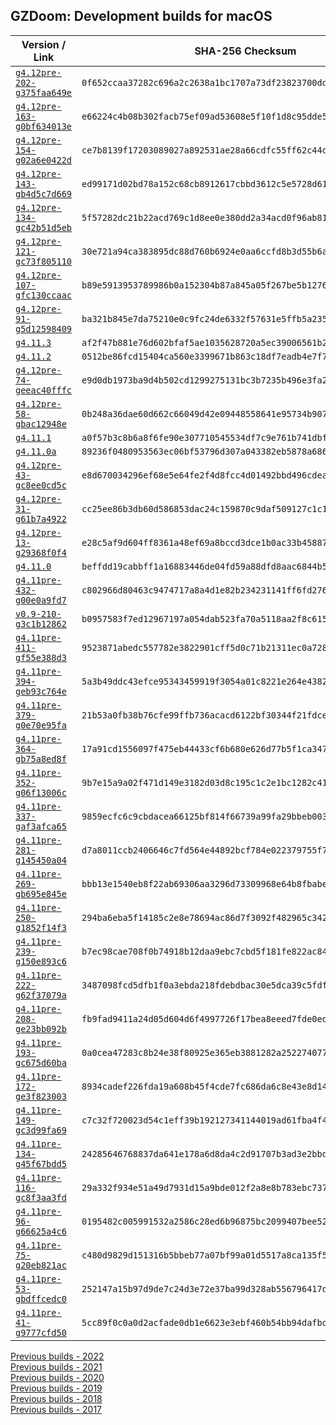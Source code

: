 ## GZDoom: Development builds for macOS

|Version / Link|SHA-256 Checksum|
|---|---|
|[`g4.12pre-202-g375faa649e`](https://github.com/alexey-lysiuk/gzdoom-macos-devbuilds/releases/download/g4.12pre-202-g375faa649e/gzdoom-g4.12pre-202-g375faa649e.zip)|`0f652ccaa37282c696a2c2638a1bc1707a73df23823700ddd0cf860dee7b003a`|
|[`g4.12pre-163-g0bf634013e`](https://github.com/alexey-lysiuk/gzdoom-macos-devbuilds/releases/download/g4.12pre-163-g0bf634013e/gzdoom-g4.12pre-163-g0bf634013e.zip)|`e66224c4b08b302facb75ef09ad53608e5f10f1d8c95dde50bd4426f98f728c6`|
|[`g4.12pre-154-g02a6e0422d`](https://github.com/alexey-lysiuk/gzdoom-macos-devbuilds/releases/download/g4.12pre-154-g02a6e0422d/gzdoom-g4.12pre-154-g02a6e0422d.zip)|`ce7b8139f17203089027a892531ae28a66cdfc55ff62c44dcc540f278ac49966`|
|[`g4.12pre-143-gb4d5c7d669`](https://github.com/alexey-lysiuk/gzdoom-macos-devbuilds/releases/download/g4.12pre-143-gb4d5c7d669/gzdoom-g4.12pre-143-gb4d5c7d669.zip)|`ed99171d02bd78a152c68cb8912617cbbd3612c5e5728d615970cd99fd727cad`|
|[`g4.12pre-134-gc42b51d5eb`](https://github.com/alexey-lysiuk/gzdoom-macos-devbuilds/releases/download/g4.12pre-134-gc42b51d5eb/gzdoom-g4.12pre-134-gc42b51d5eb.zip)|`5f57282dc21b22acd769c1d8ee0e380dd2a34acd0f96ab81b4d9127b82e95146`|
|[`g4.12pre-121-gc73f805110`](https://github.com/alexey-lysiuk/gzdoom-macos-devbuilds/releases/download/g4.12pre-121-gc73f805110/gzdoom-g4.12pre-121-gc73f805110.zip)|`30e721a94ca383895dc88d760b6924e0aa6ccfd8b3d55b6a43e482569e75162e`|
|[`g4.12pre-107-gfc130ccaac`](https://github.com/alexey-lysiuk/gzdoom-macos-devbuilds/releases/download/g4.12pre-107-gfc130ccaac/gzdoom-g4.12pre-107-gfc130ccaac.zip)|`b89e5913953789986b0a152304b87a845a05f267be5b12762e8b76ebd4a7dc46`|
|[`g4.12pre-91-g5d12598409`](https://github.com/alexey-lysiuk/gzdoom-macos-devbuilds/releases/download/g4.12pre-91-g5d12598409/gzdoom-g4.12pre-91-g5d12598409.zip)|`ba321b845e7da75210e0c9fc24de6332f57631e5ffb5a235241656afc6d55783`|
|[`g4.11.3`](https://github.com/alexey-lysiuk/gzdoom-macos-devbuilds/releases/download/g4.11.3/gzdoom-g4.11.3.zip)|`af2f47b881e76d602bfaf5ae1035628720a5ec39006561b26c97feb00bd801b5`|
|[`g4.11.2`](https://github.com/alexey-lysiuk/gzdoom-macos-devbuilds/releases/download/g4.11.2/gzdoom-g4.11.2.zip)|`0512be86fcd15404ca560e3399671b863c18df7eadb4e7f7f90e72a61bdebd2b`|
|[`g4.12pre-74-geeac40fffc`](https://github.com/alexey-lysiuk/gzdoom-macos-devbuilds/releases/download/g4.12pre-74-geeac40fffc/gzdoom-g4.12pre-74-geeac40fffc.zip)|`e9d0db1973ba9d4b502cd1299275131bc3b7235b496e3fa202a95fe48592154d`|
|[`g4.12pre-58-gbac12948e`](https://github.com/alexey-lysiuk/gzdoom-macos-devbuilds/releases/download/g4.12pre-58-gbac12948e/gzdoom-g4.12pre-58-gbac12948e.zip)|`0b248a36dae60d662c66049d42e09448558641e95734b9077c38eed5a04dfead`|
|[`g4.11.1`](https://github.com/alexey-lysiuk/gzdoom-macos-devbuilds/releases/download/g4.11.1/gzdoom-g4.11.1.zip)|`a0f57b3c8b6a8f6fe90e307710545534df7c9e761b741dbfca4f014c0c4a5c4b`|
|[`g4.11.0a`](https://github.com/alexey-lysiuk/gzdoom-macos-devbuilds/releases/download/g4.11.0a/gzdoom-g4.11.0a.zip)|`89236f0480953563ec06bf53796d307a043382eb5878a6865065a3e7df7e3d2e`|
|[`g4.12pre-43-gc8ee0cd5c`](https://github.com/alexey-lysiuk/gzdoom-macos-devbuilds/releases/download/g4.12pre-43-gc8ee0cd5c/gzdoom-g4.12pre-43-gc8ee0cd5c.zip)|`e8d670034296ef68e5e64fe2f4d8fcc4d01492bbd496cdeafb8472c9ab514e55`|
|[`g4.12pre-31-g61b7a4922`](https://github.com/alexey-lysiuk/gzdoom-macos-devbuilds/releases/download/g4.12pre-31-g61b7a4922/gzdoom-g4.12pre-31-g61b7a4922.zip)|`cc25ee86b3db60d586853dac24c159870c9daf509127c1c1a882da2c70e94b9c`|
|[`g4.12pre-13-g29368f0f4`](https://github.com/alexey-lysiuk/gzdoom-macos-devbuilds/releases/download/g4.12pre-13-g29368f0f4/gzdoom-g4.12pre-13-g29368f0f4.zip)|`e28c5af9d604ff8361a48ef69a8bccd3dce1b0ac33b45887911dc6b2cfab2f42`|
|[`g4.11.0`](https://github.com/alexey-lysiuk/gzdoom-macos-devbuilds/releases/download/g4.11.0/gzdoom-g4.11.0.zip)|`beffdd19cabbff1a16883446de04fd59a88dfd8aac6844b5ceb568d8227eec76`|
|[`g4.11pre-432-g00e0a9fd7`](https://github.com/alexey-lysiuk/gzdoom-macos-devbuilds/releases/download/g4.11pre-432-g00e0a9fd7/gzdoom-g4.11pre-432-g00e0a9fd7.zip)|`c802966d80463c9474717a8a4d1e82b234231141ff6fd276eb9cba5f1da92790`|
|[`v0.9-210-g3c1b12862`](https://github.com/alexey-lysiuk/gzdoom-macos-devbuilds/releases/download/v0.9-210-g3c1b12862/vkdoom-v0.9-210-g3c1b12862.zip)|`b0957583f7ed12967197a054dab523fa70a5118aa2f8c615d85fbb7fad582520`|
|[`g4.11pre-411-gf55e388d3`](https://github.com/alexey-lysiuk/gzdoom-macos-devbuilds/releases/download/g4.11pre-411-gf55e388d3/gzdoom-g4.11pre-411-gf55e388d3.zip)|`9523871abedc557782e3822901cff5d0c71b21311ec0a728d31ab51d6bf9fd4d`|
|[`g4.11pre-394-geb93c764e`](https://github.com/alexey-lysiuk/gzdoom-macos-devbuilds/releases/download/g4.11pre-394-geb93c764e/gzdoom-g4.11pre-394-geb93c764e.zip)|`5a3b49ddc43efce95343459919f3054a01c8221e264e4382117d1c66e7f3a128`|
|[`g4.11pre-379-g0e70e95fa`](https://github.com/alexey-lysiuk/gzdoom-macos-devbuilds/releases/download/g4.11pre-379-g0e70e95fa/gzdoom-g4.11pre-379-g0e70e95fa.zip)|`21b53a0fb38b76cfe99ffb736acacd6122bf30344f21fdce5182b45909090d71`|
|[`g4.11pre-364-gb75a8ed8f`](https://github.com/alexey-lysiuk/gzdoom-macos-devbuilds/releases/download/g4.11pre-364-gb75a8ed8f/gzdoom-g4.11pre-364-gb75a8ed8f.zip)|`17a91cd1556097f475eb44433cf6b680e626d77b5f1ca347de2daef81f3afbf0`|
|[`g4.11pre-352-g06f13006c`](https://github.com/alexey-lysiuk/gzdoom-macos-devbuilds/releases/download/g4.11pre-352-g06f13006c/gzdoom-g4.11pre-352-g06f13006c.zip)|`9b7e15a9a02f471d149e3182d03d8c195c1c2e1bc1282c4121e694fee33c28cd`|
|[`g4.11pre-337-gaf3afca65`](https://github.com/alexey-lysiuk/gzdoom-macos-devbuilds/releases/download/g4.11pre-337-gaf3afca65/gzdoom-g4.11pre-337-gaf3afca65.zip)|`9859ecfc6c9cbdacea66125bf814f66739a99fa29bbeb003a8fe436a71c175c1`|
|[`g4.11pre-281-g145450a04`](https://github.com/alexey-lysiuk/gzdoom-macos-devbuilds/releases/download/g4.11pre-281-g145450a04/gzdoom-g4.11pre-281-g145450a04.zip)|`d7a8011ccb2406646c7fd564e44892bcf784e022379755f705ede2e508c298be`|
|[`g4.11pre-269-gb695e845e`](https://github.com/alexey-lysiuk/gzdoom-macos-devbuilds/releases/download/g4.11pre-269-gb695e845e/gzdoom-g4.11pre-269-gb695e845e.zip)|`bbb13e1540eb8f22ab69306aa3296d73309968e64b8fbabe4c08aedfe51d8fc7`|
|[`g4.11pre-250-g1852f14f3`](https://github.com/alexey-lysiuk/gzdoom-macos-devbuilds/releases/download/g4.11pre-250-g1852f14f3/gzdoom-g4.11pre-250-g1852f14f3.zip)|`294ba6eba5f14185c2e8e78694ac86d7f3092f482965c342074dd7423b099a87`|
|[`g4.11pre-239-g150e893c6`](https://github.com/alexey-lysiuk/gzdoom-macos-devbuilds/releases/download/g4.11pre-239-g150e893c6/gzdoom-g4.11pre-239-g150e893c6.zip)|`b7ec98cae708f0b74918b12daa9ebc7cbd5f181fe822ac8472cc8546c56f9a11`|
|[`g4.11pre-222-g62f37079a`](https://github.com/alexey-lysiuk/gzdoom-macos-devbuilds/releases/download/g4.11pre-222-g62f37079a/gzdoom-g4.11pre-222-g62f37079a.zip)|`3487098fcd5dfb1f0a3ebda218fdebdbac30e5dca39c5fdfca5a28928f804473`|
|[`g4.11pre-208-ge23bb092b`](https://github.com/alexey-lysiuk/gzdoom-macos-devbuilds/releases/download/g4.11pre-208-ge23bb092b/gzdoom-g4.11pre-208-ge23bb092b.zip)|`fb9fad9411a24d05d604d6f4997726f17bea8eeed7fde0ed7c708cbf57f47ffb`|
|[`g4.11pre-193-gc675d60ba`](https://github.com/alexey-lysiuk/gzdoom-macos-devbuilds/releases/download/g4.11pre-193-gc675d60ba/gzdoom-g4.11pre-193-gc675d60ba.zip)|`0a0cea47283c8b24e38f80925e365eb3881282a25227407763799e26b1018efb`|
|[`g4.11pre-172-ge3f823003`](https://github.com/alexey-lysiuk/gzdoom-macos-devbuilds/releases/download/g4.11pre-172-ge3f823003/gzdoom-g4.11pre-172-ge3f823003.zip)|`8934cadef226fda19a608b45f4cde7fc686da6c8e43e8d14b155109c1a8db0d2`|
|[`g4.11pre-149-gc3d99fa69`](https://github.com/alexey-lysiuk/gzdoom-macos-devbuilds/releases/download/g4.11pre-149-gc3d99fa69/gzdoom-g4.11pre-149-gc3d99fa69.zip)|`c7c32f720023d54c1eff39b192127341144019ad61fba4f4c9038520abcc4dd3`|
|[`g4.11pre-134-g45f67bdd5`](https://github.com/alexey-lysiuk/gzdoom-macos-devbuilds/releases/download/g4.11pre-134-g45f67bdd5/gzdoom-g4.11pre-134-g45f67bdd5.zip)|`24285646768837da641e178a6d8da4c2d91707b3ad3e2bbdd710757cc22adb2f`|
|[`g4.11pre-116-gc8f3aa3fd`](https://github.com/alexey-lysiuk/gzdoom-macos-devbuilds/releases/download/g4.11pre-116-gc8f3aa3fd/gzdoom-g4.11pre-116-gc8f3aa3fd.zip)|`29a332f934e51a49d7931d15a9bde012f2a8e8b783ebc737e78481b292d42660`|
|[`g4.11pre-96-g66625a4c6`](https://github.com/alexey-lysiuk/gzdoom-macos-devbuilds/releases/download/g4.11pre-96-g66625a4c6/gzdoom-g4.11pre-96-g66625a4c6.zip)|`0195482c005991532a2586c28ed6b96875bc2099407bee526ca0a40f7fd4d870`|
|[`g4.11pre-75-g20eb821ac`](https://github.com/alexey-lysiuk/gzdoom-macos-devbuilds/releases/download/g4.11pre-75-g20eb821ac/gzdoom-g4.11pre-75-g20eb821ac.zip)|`c480d9829d151316b5bbeb77a07bf99a01d5517a8ca135f54e2dec641e1fb106`|
|[`g4.11pre-53-gbdffcedc0`](https://github.com/alexey-lysiuk/gzdoom-macos-devbuilds/releases/download/g4.11pre-53-gbdffcedc0/gzdoom-g4.11pre-53-gbdffcedc0.zip)|`252147a15b97d9de7c24d3e72e37ba99d328ab556796417da6d950c33236af4d`|
|[`g4.11pre-41-g9777cfd50`](https://github.com/alexey-lysiuk/gzdoom-macos-devbuilds/releases/download/g4.11pre-41-g9777cfd50/gzdoom-g4.11pre-41-g9777cfd50.zip)|`5cc89f0c0a0d2acfade0db1e6623e3ebf460b54bb94dafbd3948733186932299`|

[Previous builds - 2022](https://github.com/alexey-lysiuk/gzdoom-macos-devbuilds-2022)  
[Previous builds - 2021](https://github.com/alexey-lysiuk/gzdoom-macos-devbuilds-2021)  
[Previous builds - 2020](https://github.com/alexey-lysiuk/gzdoom-macos-devbuilds-2020)  
[Previous builds - 2019](https://github.com/alexey-lysiuk/gzdoom-macos-devbuilds-2019)  
[Previous builds - 2018](https://github.com/alexey-lysiuk/gzdoom-macos-devbuilds-2018)  
[Previous builds - 2017](https://github.com/alexey-lysiuk/gzdoom-macos-devbuilds-2017)
